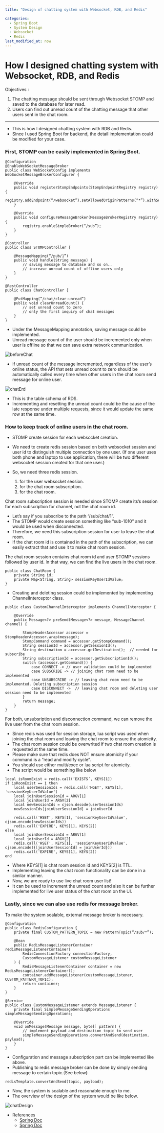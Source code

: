 ```yaml
---
title: "Design of chatting system with Websocket, RDB, and Redis"

categories: 
  - Spring Boot
  - System Design
  - Websocket
  - Redis
last_modified_at: now
---
```

# How I designed chatting system with Websocket, RDB, and Redis 
Objectives : 
  1. The chatting message should be sent through Websocket STOMP and saved to the database for later read. 
  2. Users can find out unread count of the chatting message that other users sent in the chat room.
---
- This is how I designed chatting system with RDB and Redis. 
- Since I used Spring Boot for backend, the detail implementation could be modified for your case.

### First, STOMP can be easily implemented in Spring Boot.

```
@Configuration
@EnableWebSocketMessageBroker
public class WebSocketConfig implements WebSocketMessageBrokerConfigurer {

	@Override
	public void registerStompEndpoints(StompEndpointRegistry registry) {
		registry.addEndpoint(“/websocket”).setAllowedOriginPatterns(“*”).withSockJS();
	}

	@Override
	public void configureMessageBroker(MessageBrokerRegistry registry) {
		registry.enableSimpleBroker(“/sub”);
	}
}

@Controller
public class STOMPController {

	@MessageMapping(“/pub/1”)
	public void handle(String message) {
		// saving message to database and so on..
		// increase unread count of offline users only
	}
}

@RestController
public class ChatController {

	@PutMapping(“/chat/clear-unread“)
	public void clearUnreadCount() {
		// set unread count to zero
		// only the first inquiry of chat messages
	}
}
```

- Under the MessageMapping annotation, saving message could be implemented. 
- Unread message count of the user should be incremented only when user is offline so that we can save extra network communication. 

![beforeChat](/assets/images/beforeChat.png)

- If unread count of the message incremented, regardless of the user’s online status, the API that sets unread count to zero should be automatically called every time when other users in the chat room send message for online user. 

![chatErd](/assets/images/chatErd.png)

- This is the table schema of RDS.
- Incrementing and resetting the unread count could be the cause of the late response under multiple requests, since it would update the same row at the same time.

### How to keep track of online users in the chat room.
- STOMP create session for each websocket creation. 
- We need to create redis session based on both websocket session and user id to distinguish multiple connection by one user. (If one user uses both phone and laptop to use application, there will be two different websocket session created for that one user.)

- So, we need three redis session. 
  1. for the user websocket session. 
  2. for the chat room subscription. 
  3. for the chat room.

Chat room subscription session is needed since STOMP create its’s session for each subscription for channel, not the chat room id.  
  
- Let’s say if you subscribe to the path “/sub/chat/1”.
- The STOMP would create session something like “sub-1010” and it would be used when disconnected.
- Therefore, we need this subscription session for user to leave the chat room.
- If the chat room id is contained in the path of the subscription, we can easily extract that and use it to make chat room session.

The chat room session contains chat room id and user STOMP sessions followed by user id. In that way, we can find the live users in the chat room. 

```
public class ChatRoom {
	private String id;
	private Map<String, String> sessionKeyUserIdValue;
}
```

- Creating and deleting session could be implemented by implementing ChannelInterceptor class.

```
public class CustomChannelInterceptor implements ChannelInterceptor {

	@Override
	public Message<?> preSend(Message<?> message, MessageChannel channel) {
		
		StompHeaderAccessor accessor = StompHeaderAccessor.wrap(message);
		StompCommand command = accessor.getStompCommand();
		String sessionId = accessor.getSessionId();
		String destination = accessor.getDestination();  // needed for subscribe
		String subscriptionId = accessor.getSubscriptionId();
		switch (accessor.getCommand()) {
			case CONNECT -> // user validation could be implemented
			case SUBSCRIBE -> // joining chat room need to be implemented
			case UNSUBSCRIBE -> // leaving chat room need to be implemented. Deleting subscription session
			case DISCONNECT ->  // leaving chat room and deleting user session need to be implemented
		}
		return message;
	}
}
```

For both, unsubsription and disconnection command, we can remove the live user from the chat room session.  
- Since redis was used for session storage, lua script was used when joining the chat room and leaving the chat room to ensure the atomicity.
- The chat room session could be overwrited if two chat room creation is requested at the same time.
- Please make sure that redis does NOT ensure atomicity if your command is a “read and modify cycle”.
- You should use either multi/exec or lua script for atomicity.  
- The script would be something like below

```
local isRoomExist = redis.call(‘EXISTS’, KEYS[1])
if isRoomExist == 1 then
	local userSessionIds = redis.call('HGET', KEYS[1], 'sessionKeyUserIdValue')
	local joinUserSessionId = ARGV[1]
	local joinUserId = ARGV[2]
	local newSessionIds = cjson.decode(userSessionIds)
	newSessionIds[joinUserSessionId] = joinUserId

	redis.call('HSET', KEYS[1], 'sessionKeyUserIdValue', cjson.encode(newSessionIds))
	redis.call('EXPIRE', KEYS[1], KEYS[2])
else
	local joinUserSessionId = ARGV[1]
	local joinUserId = ARGV[2]
	redis.call('HSET', KEYS[1], 'sessionKeyUserIdValue', cjson.encode({[joinUserSessionId] = joinUserId}))
	redis.call('EXPIRE', KEYS[1], KEYS[2])
end
```

- Where KEYS[1] is chat room session id and KEYS[2] is TTL.
- Implementing leaving the chat room functionality can be done in a similar manner.
- Now, we are ready to use live chat room user list!
- It can be used to increment the unread count and also it can be further implemented for live user status of the chat room on the UI.  

### Lastly, since we can also use redis for message broker. 
To make the system scalable, external message broker is necessary. 

```
@Configuration
public class RedisConfiguration {
	private final CUSTOM_PATTERN_TOPIC = new PatternTopic(“/sub/*”);
	
	@Bean
	public RedisMessageListenerContainer redisMessageListenerContainer(
		RedisConnectionFactory connectionFactory,
		CustomMessageListener customMessageListener
	) {
		RedisMessageListenerContainer container = new RedisMessageListenerContainer();
		container.addMessageListener(customMessageListener, CUSTOM_PATTERN_TOPIC);
		return container;
	}
}

@Service
public class CustomMessageListener extends MessageListener {
	private final SimpleMessageSendingOperations simpleMessageSendingOperations;

	@Override
	void onMessage(Message message, byte[] pattern) {
		// implement payload and destination topic to send user
		simpleMessageSendingOperations.convertAndSend(destination, payload);
	}
}
```

- Configuration and message subscription part can be implemented like above. 
- Publishing to redis message broker can be done by simply sending message to certain topic.(See below)  

```
redisTemplate.convertAndSend(topic, payload);
```

- Now, the system is scalable and reasonable enough to me.
- The overview of the design of the system would be like below.

![chatDesign](/assets/images/finalChat.png)

* References
  * [Spring Doc](https://docs.spring.io/spring-framework/reference/web/websocket/stomp/message-flow.html)
  * [Spring Doc](https://docs.spring.io/spring-framework/reference/web/websocket/stomp/interceptors.html)
